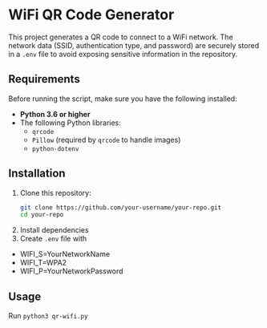 # WiFi QR Code Generator

This project generates a QR code to connect to a WiFi network. The network data (SSID, authentication type, and password) are securely stored in a `.env` file to avoid exposing sensitive information in the repository.

## Requirements

Before running the script, make sure you have the following installed:

- **Python 3.6 or higher**
- The following Python libraries:
  - `qrcode`
  - `Pillow` (required by `qrcode` to handle images)
  - `python-dotenv`

## Installation

1. Clone this repository:
   ```bash
   git clone https://github.com/your-username/your-repo.git
   cd your-repo
   ```
2. Install dependencies
3. Create `.env` file with

- WIFI_S=YourNetworkName
- WIFI_T=WPA2
- WIFI_P=YourNetworkPassword

## Usage

Run `python3 qr-wifi.py`
